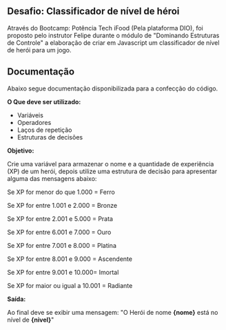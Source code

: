 
## Desafio: Classificador de nível de héroi

Através do Bootcamp: Potência Tech iFood (Pela plataforma DIO), foi proposto pelo instrutor Felipe durante o módulo de "Dominando Estruturas de Controle" a elaboração de criar em Javascript um classificador de nível de herói para um jogo.
## Documentação

Abaixo segue documentação disponibilizada para a confecção do código.

**O Que deve ser utilizado:**
- Variáveis
- Operadores
- Laços de repetição
- Estruturas de decisões

**Objetivo:**

Crie uma variável para armazenar o nome e a quantidade de experiência (XP) de um herói, depois utilize uma estrutura de decisão para apresentar alguma das mensagens abaixo:

Se XP for menor do que 1.000 = Ferro

Se XP for entre 1.001 e 2.000 = Bronze

Se XP for entre 2.001 e 5.000 = Prata

Se XP for entre 6.001 e 7.000 = Ouro

Se XP for entre 7.001 e 8.000 = Platina

Se XP for entre 8.001 e 9.000 = Ascendente

Se XP for entre 9.001 e 10.000= Imortal

Se XP for maior ou igual a 10.001 = Radiante

**Saída:**

Ao final deve se exibir uma mensagem:
"O Herói de nome **{nome}** está no nível de **{nivel}**"
